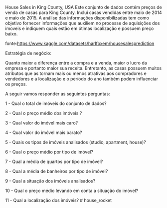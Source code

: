 House Sales in King County, USA
Este conjunto de dados contém preços de venda de casas para King County. Inclui casas vendidas entre maio de 2014 e maio de 2015. A análise das informações disponibilizadas tem como objetivo fornecer informações que auxiliem no processe de aquisições dos imoveis e indiquem quais estão em ótimas localização e possuem preço baixo.

fonte:https://www.kaggle.com/datasets/harlfoxem/housesalesprediction

Estratégia de negócio:

Quanto maior a diferença entre a compra e a venda, maior o lucro da empresa e portanto maior sua receita. Entretanto, as casas possuem muitos atributos que as tornam mais ou menos atrativas aos compradores e vendedores e a localização e o período do ano também podem influenciar os preços.

A seguir vamos responder as seguintes perguntas:

1 - Qual o total de imóveis do conjunto de dados?

2 - Qual o preço médio dos imóveis ?

3 - Qual valor do imóvel mais caro?

4 - Qual valor do imóvel mais barato?

5 - Quais os tipos de imóveis analisados (studio, apartment, house)?

6 - Qual o preço médio por tipo de imóvel?

7 - Qual a média de quartos por tipo de imóvel?

8 - Qual a média de banheiros por tipo de imóvel?

9 - Qual a situação dos imóveis analisados?

10 - Qual o preço médio levando em conta a situação do imóvel?

11 - Qual a localização dos imóveis?
#   h o u s e _ r o c k e t  
 